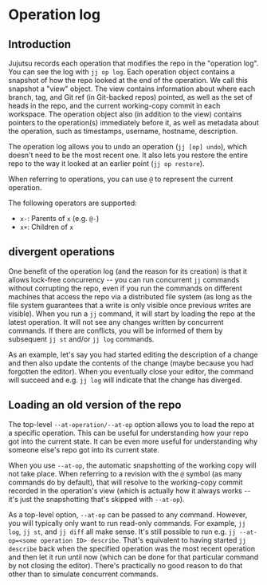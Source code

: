 # Operation log


## Introduction

Jujutsu records each operation that modifies the repo in the "operation log".
You can see the log with `jj op log`. Each operation object contains a snapshot
of how the repo looked at the end of the operation. We call this snapshot a
"view" object. The view contains information about where each branch, tag, and
Git ref (in Git-backed repos) pointed, as well as the set of heads in the repo,
and the current working-copy commit in each workspace. The operation object also
(in addition to the view) contains pointers to the operation(s) immediately
before it, as well as metadata about the operation, such as timestamps,
username, hostname, description.

The operation log allows you to undo an operation (`jj [op] undo`), which doesn't
need to be the most recent one. It also lets you restore the entire repo to the
way it looked at an earlier point (`jj op restore`).

When referring to operations, you can use `@` to represent the current
operation.

The following operators are supported:

* `x-`: Parents of `x` (e.g. `@-`)
* `x+`: Children of `x`


## divergent operations

One benefit of the operation log (and the reason for its creation) is that it
allows lock-free concurrency -- you can run concurrent `jj` commands without
corrupting the repo, even if you run the commands on different machines that
access the repo via a distributed file system (as long as the file system
guarantees that a write is only visible once previous writes are visible). When
you run a `jj` command, it will start by loading the repo at the latest
operation. It will not see any changes written by concurrent commands. If there
are conflicts, you will be informed of them by subsequent `jj st` and/or
`jj log` commands.

As an example, let's say you had started editing the description of a change and
then also update the contents of the change (maybe because you had forgotten the
editor). When you eventually close your editor, the command will succeed and
e.g. `jj log` will indicate that the change has diverged.


## Loading an old version of the repo

The top-level `--at-operation/--at-op` option allows you to load the repo at a
specific operation. This can be useful for understanding how your repo got into
the current state. It can be even more useful for understanding why someone
else's repo got into its current state.

When you use `--at-op`, the automatic snapshotting of the working copy will not
take place. When referring to a revision with the `@` symbol (as many commands
do by default), that will resolve to the working-copy commit recorded in the
operation's view (which is actually how it always works -- it's just the
snapshotting that's skipped with `--at-op`).

As a top-level option, `--at-op` can be passed to any command. However, you
will typically only want to run read-only commands. For example, `jj log`,
`jj st`, and `jj diff` all make sense. It's still possible to run e.g.
`jj --at-op=<some operation ID> describe`. That's equivalent to having started
`jj describe` back when the specified operation was the most recent operation
and then let it run until now (which can be done for that particular command by
not closing the editor). There's practically no good reason to do that other
than to simulate concurrent commands.
